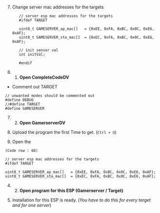   7. Change server mac addresses for the targets
      ```   
         // server esp mac addresses for the targets
         #ifdef TARGET

         uint8_t GAMESERVER_ap_mac[]   = {0xEE, 0xFA, 0xBC, 0x0C, 0xE6, 0xAF};
         uint8_t GAMESERVER_sta_mac[]  = {0xEC, 0xFA, 0xBC, 0x0C, 0xE6, 0xAF};

         // init sensor val
         int initVal;

         #endif
      ```
  7. 1. **Open CompleteCodeDV**  
     
  - Comment out TARGET
   
```
// unwanted modes should be commented out
#define DEBUG
//#define TARGET
#define GAMESERVER
```    
7. 2. **Open GamerserverDV**

5. Upload the program the first Time to get. (`Ctrl + U`)

6. Open the 

`(Code row : 68)`
   
```
// server esp mac addresses for the targets
#ifdef TARGET

uint8_t GAMESERVER_ap_mac[]   = {0xEE, 0xFA, 0xBC, 0x0C, 0xE6, 0xAF};
uint8_t GAMESERVER_sta_mac[]  = {0xEC, 0xFA, 0xBC, 0x0C, 0xE6, 0xAF};
```    

4. 2. **Open program for this ESP (Gamerserver / Target)**

6. Installation for this ESP is ready. 
(_You have to do this for every target and for one server_)
